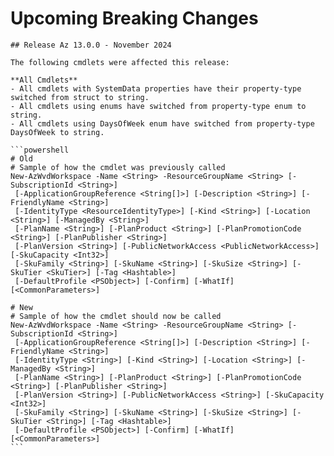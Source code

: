 <!--
    Please leave this section at the top of the breaking change documentation.

    New breaking changes should go under the section titled "Upcoming Breaking Changes", and should adhere to the following format:

    # Upcoming Breaking Changes

    ## Release X.0.0 - January 2017

    The following cmdlets were affected this release:

    **Cmdlet 1**
    - Description of what has changed

    ```powershell
    # Old
    # Sample of how the cmdlet was previously called

    # New
    # Sample of how the cmdlet should now be called
    ```

    Note: the above section follows the template found in the link below: 

    https://github.com/Azure/azure-powershell/blob/dev/documentation/breaking-changes/breaking-change-template.md
-->

# Upcoming Breaking Changes

    ## Release Az 13.0.0 - November 2024

    The following cmdlets were affected this release:

    **All Cmdlets**
    - All cmdlets with SystemData properties have their property-type switched from struct to string.
    - All cmdlets using enums have switched from property-type enum to string.
    - All cmdlets using DaysOfWeek enum have switched from property-type DaysOfWeek to string.

    ```powershell
    # Old
    # Sample of how the cmdlet was previously called
    New-AzWvdWorkspace -Name <String> -ResourceGroupName <String> [-SubscriptionId <String>]
     [-ApplicationGroupReference <String[]>] [-Description <String>] [-FriendlyName <String>]
     [-IdentityType <ResourceIdentityType>] [-Kind <String>] [-Location <String>] [-ManagedBy <String>]
     [-PlanName <String>] [-PlanProduct <String>] [-PlanPromotionCode <String>] [-PlanPublisher <String>]
     [-PlanVersion <String>] [-PublicNetworkAccess <PublicNetworkAccess>] [-SkuCapacity <Int32>]
     [-SkuFamily <String>] [-SkuName <String>] [-SkuSize <String>] [-SkuTier <SkuTier>] [-Tag <Hashtable>]
     [-DefaultProfile <PSObject>] [-Confirm] [-WhatIf] [<CommonParameters>]

    # New
    # Sample of how the cmdlet should now be called
    New-AzWvdWorkspace -Name <String> -ResourceGroupName <String> [-SubscriptionId <String>]
     [-ApplicationGroupReference <String[]>] [-Description <String>] [-FriendlyName <String>]
     [-IdentityType <String>] [-Kind <String>] [-Location <String>] [-ManagedBy <String>]
     [-PlanName <String>] [-PlanProduct <String>] [-PlanPromotionCode <String>] [-PlanPublisher <String>]
     [-PlanVersion <String>] [-PublicNetworkAccess <String>] [-SkuCapacity <Int32>]
     [-SkuFamily <String>] [-SkuName <String>] [-SkuSize <String>] [-SkuTier <String>] [-Tag <Hashtable>]
     [-DefaultProfile <PSObject>] [-Confirm] [-WhatIf] [<CommonParameters>]
    ```